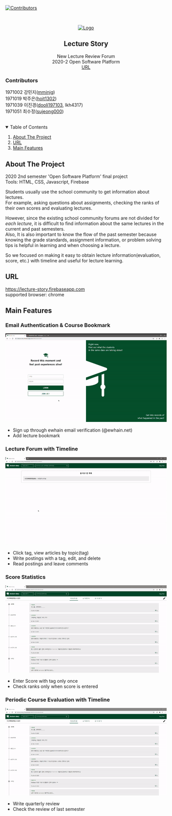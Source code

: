 [![Contributors][contributors-shield]][contributors-url]

<!-- PROJECT LOGO -->
<br />
<p align="center">
  <a href="https://lecture-story.firebaseapp.com">
    <img src="public/imgs/logo.png" alt="Logo" width="300">
  </a>

  <h2 align="center">Lecture Story</h2>

  <p align="center">
    New Lecture Review Forum
    <br>2020-2 Open Software Platform
    <br>
    <a href="https://lecture-story.firebaseapp.com">URL</a>
  </p>
</p>

### Contributors

1971002 강민지([mminjg](https://github.com/mminjg))  
1971019 박주은([hoit1302](https://github.com/hoit1302))  
1971039 이진경([dooli197103](https://github.com/dooli197103), lkh4317)  
1971051 최수정([sujeong000](https://github.com/sujeong000))

<br>
<details open="open">
  <summary>Table of Contents</summary>
  <ol>
    <li><a href="#about-the-project">About The Project</a></li>
    <li><a href="#URL">URL</a></li>
    <li><a href="#Main Features">Main Features</a></li>
  </ol>
</details>

## About The Project

2020 2nd semester 'Open Software Platform' final project  
Tools: HTML, CSS, Javascript, Firebase

Students usually use the school community to get information about lectures.  
For example, asking questions about assignments, checking the ranks of their own scores and evaluating lectures.

However, since the existing school community forums are not divided for _each lecture_, it is difficult to find information about the same lectures in the current and past semesters.  
Also, It is also important to know the flow of the past semester because knowing the grade standards, assignment information, or problem solving tips is helpful in learning and when choosing a lecture.

So we focused on making it easy to obtain lecture information(evaluation, score, etc.) with timeline and useful for lecture learning.

## URL

https://lecture-story.firebaseapp.com  
supported browser: chrome

## Main Features

### Email Authentication & Course Bookmark

![image](gif/email.gif)

- Sign up through ewhain email verification (@ewhain.net)
- Add lecture bookmark

### Lecture Forum with Timeline

![image](gif/timeline.gif)

- Click tag, view articles by topic(tag)
- Write postings with a tag, edit, and delete
- Read postings and leave comments

### Score Statistics

![image](gif/score.gif)

- Enter Score with tag only once
- Check ranks only when score is entered

### Periodic Course Evaluation with Timeline

![image](gif/evaluation.gif)

- Write quarterly review
- Check the review of last semester

[contributors-shield]: https://img.shields.io/github/contributors/othneildrew/Best-README-Template.svg?style=for-the-badge
[contributors-url]: https://github.com/sujeong000/Lecture_Story/graphs/contributors
